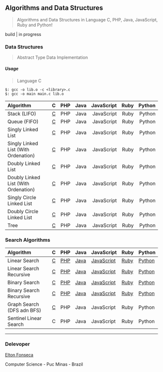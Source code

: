 ## Algorithms and Data Structures
> Algorithms and Data Structures in Language C, PHP, Java, JavaScript, Ruby and Python!

build | in progress

### Data Structures
> Abstract Type Data Implementation

##### Usage

> Language C
```
$: gcc -o lib.o -c <library>.c
$: gcc -o main main.c lib.o
```

| Algorithm                           |  C  |  PHP  | Java | JavaScript | Ruby | Python |
|:------------------------------------|:--- | -----:| ---: | ---------: | ---: | -----: |
| Stack (LIFO)                        | [C](/c/stack)  |  PHP  | Java | JavaScript | Ruby | Python |
| Queue (FIFO)                        | [C](/c/queue)  |  PHP  | Java | JavaScript | Ruby | Python |
| Singly Linked List                  | [C](/c/lse)  |  PHP  | Java | JavaScript | Ruby | Python |
| Singly Linked List (With Ordenation)| [C](/c/lseo) |  PHP  | Java | JavaScript | Ruby | Python |
| Doubly Linked List                  | [C](/c/lde)  |  PHP  | Java | JavaScript | Ruby | Python |
| Doubly Linked List (With Ordenation)| [C](/c/ldeo) |  PHP  | Java | JavaScript | Ruby | Python |
| Singly Circle Linked List           | [C](/c/cse)  |  PHP  | Java | JavaScript | Ruby | Python |
| Doubly Circle Linked List           | [C](/c/cde)  |  PHP  | Java | JavaScript | Ruby | Python |
| Tree                                | [C](/c/tree)  |  PHP  | Java | JavaScript | Ruby | Python |

### Search Algorithms

| Algorithm               | C | PHP | Java | JavaScript | Ruby | Python |
|:------------------------|:--|:----|:-----|:-----------|:-----|:-------|
| Linear Search           | [C](/c/linearSearch.c) | [PHP](/php/linearSearch.php) | [Java](/java/linearSearch) | [JavaScript](/javascript/linearSearch.js) | [Ruby](/ruby/linearSearch.rb) | [Python](/python/linearSearch.py) |
| Linear Search Recursive | [C](/c/linearSearchRecursive.c) | [PHP](/php/linearSearchRecursive.php) | [Java](/java/linearSearchRecursive) | [JavaScript](/javascript/linearSearchRecursive.js) | [Ruby](/ruby/linearSearchRecursive.rb) | [Python](/python/linearSearchRecursive.py) |
| Binary Search           | [C](/c/binarySearch.c) | [PHP](/php/binarySearch.php) | [Java](/java/binarySearch) | [JavaScript](/javascript/binarySearch.js) | [Ruby](/ruby/binarySearch.rb) | [Python](/python/binarySearch.py) |
| Binary Search Recursive | [C](/c/binarySearchRecursive.c) | [PHP](/php/binarySearchRecursive.php) | [Java](/java/binarySearchRecursive) | [JavaScript](/javascript/binarySearchRecursive.js) | [Ruby](/ruby/binarySearchRecursive.rb) | [Python](/python/binarySearchRecursive.py) |
| Graph Search (DFS adn BFS) | [C](/c/graphSearch)  | PHP | Java | JavaScript | Ruby | Python |
| Sentinel Linear Search  | C | PHP | Java | JavaScript | Ruby | Python |

***
### Delevoper 

[Elton Fonseca](https://www.facebook.com/elton.junior6)

Computer Science - Puc Minas - Brazil
